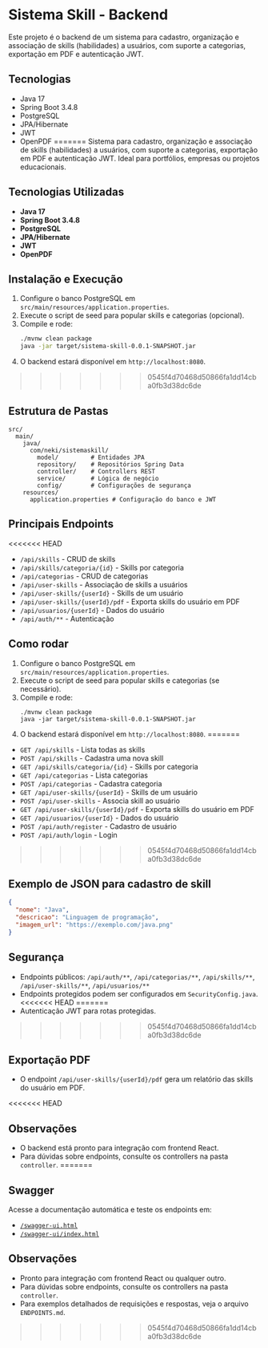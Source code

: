 # Sistema Skill - Backend


Este projeto é o backend de um sistema para cadastro, organização e associação de skills (habilidades) a usuários, com suporte a categorias, exportação em PDF e autenticação JWT.

## Tecnologias
- Java 17
- Spring Boot 3.4.8
- PostgreSQL
- JPA/Hibernate
- JWT
- OpenPDF
=======
Sistema para cadastro, organização e associação de skills (habilidades) a usuários, com suporte a categorias, exportação em PDF e autenticação JWT. Ideal para portfólios, empresas ou projetos educacionais.

## Tecnologias Utilizadas
- **Java 17**
- **Spring Boot 3.4.8**
- **PostgreSQL**
- **JPA/Hibernate**
- **JWT**
- **OpenPDF**

## Instalação e Execução
1. Configure o banco PostgreSQL em `src/main/resources/application.properties`.
2. Execute o script de seed para popular skills e categorias (opcional).
3. Compile e rode:
   ```bash
   ./mvnw clean package
   java -jar target/sistema-skill-0.0.1-SNAPSHOT.jar
   ```
4. O backend estará disponível em `http://localhost:8080`.
>>>>>>> 0545f4d70468d50866fa1dd14cba0fb3d38dc6de

## Estrutura de Pastas
```
src/
  main/
    java/
      com/neki/sistemaskill/
        model/         # Entidades JPA
        repository/    # Repositórios Spring Data
        controller/    # Controllers REST
        service/       # Lógica de negócio
        config/        # Configurações de segurança
    resources/
      application.properties # Configuração do banco e JWT
```

## Principais Endpoints
<<<<<<< HEAD
- `/api/skills` - CRUD de skills
- `/api/skills/categoria/{id}` - Skills por categoria
- `/api/categorias` - CRUD de categorias
- `/api/user-skills` - Associação de skills a usuários
- `/api/user-skills/{userId}` - Skills de um usuário
- `/api/user-skills/{userId}/pdf` - Exporta skills do usuário em PDF
- `/api/usuarios/{userId}` - Dados do usuário
- `/api/auth/**` - Autenticação

## Como rodar
1. Configure o banco PostgreSQL em `src/main/resources/application.properties`.
2. Execute o script de seed para popular skills e categorias (se necessário).
3. Compile e rode:
   ```
   ./mvnw clean package
   java -jar target/sistema-skill-0.0.1-SNAPSHOT.jar
   ```
4. O backend estará disponível em `http://localhost:8080`.
=======
- `GET /api/skills` - Lista todas as skills
- `POST /api/skills` - Cadastra uma nova skill
- `GET /api/skills/categoria/{id}` - Skills por categoria
- `GET /api/categorias` - Lista categorias
- `POST /api/categorias` - Cadastra categoria
- `GET /api/user-skills/{userId}` - Skills de um usuário
- `POST /api/user-skills` - Associa skill ao usuário
- `GET /api/user-skills/{userId}/pdf` - Exporta skills do usuário em PDF
- `GET /api/usuarios/{userId}` - Dados do usuário
- `POST /api/auth/register` - Cadastro de usuário
- `POST /api/auth/login` - Login
>>>>>>> 0545f4d70468d50866fa1dd14cba0fb3d38dc6de

## Exemplo de JSON para cadastro de skill
```json
{
  "nome": "Java",
  "descricao": "Linguagem de programação",
  "imagem_url": "https://exemplo.com/java.png"
}
```

## Segurança
- Endpoints públicos: `/api/auth/**`, `/api/categorias/**`, `/api/skills/**`, `/api/user-skills/**`, `/api/usuarios/**`
- Endpoints protegidos podem ser configurados em `SecurityConfig.java`.
<<<<<<< HEAD
=======
- Autenticação JWT para rotas protegidas.
>>>>>>> 0545f4d70468d50866fa1dd14cba0fb3d38dc6de

## Exportação PDF
- O endpoint `/api/user-skills/{userId}/pdf` gera um relatório das skills do usuário em PDF.

<<<<<<< HEAD
## Observações
- O backend está pronto para integração com frontend React.
- Para dúvidas sobre endpoints, consulte os controllers na pasta `controller`.
=======
## Swagger
Acesse a documentação automática e teste os endpoints em:
- [`/swagger-ui.html`](http://localhost:8080/swagger-ui.html)
- [`/swagger-ui/index.html`](http://localhost:8080/swagger-ui/index.html)

## Observações
- Pronto para integração com frontend React ou qualquer outro.
- Para dúvidas sobre endpoints, consulte os controllers na pasta `controller`.
- Para exemplos detalhados de requisições e respostas, veja o arquivo `ENDPOINTS.md`.


>>>>>>> 0545f4d70468d50866fa1dd14cba0fb3d38dc6de
